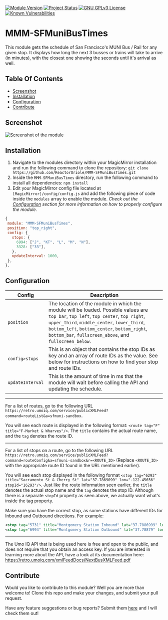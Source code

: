 [![Module Version](https://img.shields.io/badge/version-1.0.0-blue.svg)](#) [![Project Status](https://img.shields.io/badge/Status-Maintained-brightgreen.svg)](https://github.com/ReactorOriole/MMM-SFMuniBusTimes/issues)  [![GNU GPLv3 License](https://img.shields.io/badge/license-GPLv3-blueviolet.svg)](https://github.com/ReactoreOriole/MMM-SFMuniBusTimes/blob/master/LICENSE) [![Known Vulnerabilities](https://snyk.io/test/github/ReactorOriole/MMM-SFMuniBusTimes/badge.svg?targetFile=package.json)](https://snyk.io/test/github/ReactorOriole/MMM-SFMuniBusTimes?targetFile=package.json)
# MMM-SFMuniBusTimes

This module gets the schedule of San Francisco's MUNI Bus / Rail for any given stop. It displays how long the next 3 busses or trains will take to arrive (in minutes), with the closest one showing the seconds until it's arrival as well.

## Table Of Contents

- [Screenshot](#screenshot)
- [Installation](#installation)
- [Configuration](#configuration)
- [Contribute](#contribute)

## Screenshot

![Screenshot of the module](https://github.com/ReactorOriole/MMM-SFMuniBusTimes/raw/master/screenshot.png)

## Installation

1. Navigate to the modules directory within your MagicMirror installation and run the following command to clone the repository: `git clone https://github.com/ReactorOriole/MMM-SFMuniBusTimes.git`
2. Inside the `MMM-SFMuniBusTimes` directory, run the following command to install all dependencies: `npm install`
3. Edit your MagicMirror config file located at `[MagicMirror]/config/config.js` and add the following piece of code inside the `modules` array to enable the module. _Check out the [Configuration](#configuration) section for more information on how to properly configure the module._

```js
{
 module: "MMM-SFMuniBusTimes",
 position: "top_right",
 config: {
   stops: {
     6994: ["J", "KT", "L", "M", "N"],
     3328: ["33"],
   },
   updateInterval: 1000,
 },
},
```

## Configuration

| **Config**       | **Description**                                                                                                                                                                                                                                                                               |
| ---------------- | --------------------------------------------------------------------------------------------------------------------------------------------------------------------------------------------------------------------------------------------------------------------------------------------- |
| `position`       | The location of the module in which the module will be loaded. Possible values are `top_bar`, `top_left`, `top_center`, `top_right`, `upper_third`, `middle_center`, `lower_third`, `bottom_left`, `bottom_center`, `bottom_right`, `bottom_bar`, `fullscreen_above`, and `fullscreen_below`. |
| `config>stops`   | This is an object that contains the stop IDs as key and an array of route IDs as the value. See below for instructions on how to find your stop and route IDs.                                                                                                                                |
| `updateInterval` | This is the amount of time in ms that the module will wait before calling the API and updating the schedule.                                                                                                                                                                                  |

---

For a list of routes, go to the following URL `https://retro.umoiq.com/service/publicXMLFeed?command=routeList&a=sfmuni-sandbox`.

You will see each route is displayed in the following format: `<route tag="F" title="F-Market & Wharves"/>`. The `title` contains the actual route name, and the `tag` denotes the route ID.

---

For a list of stops on a route, go to the following URL `https://retro.umoiq.com/service/publicXMLFeed?command=routeConfig&a=sfmuni-sandbox&r=<ROUTE_ID>` (Replace `<ROUTE_ID>` with the appropriate route ID found in the URL mentioned earlier).

You will see each stop displayed in the following format `<stop tag="6293" title="Sacramento St & Cherry St" lat="37.7869099" lon="-122.45656" stopId="16293"/>`. Just like the route information seen earlier, the `title` denotes the actual stop name and the `tag` denotes the stop ID. Although there is a separate `stopId` property as seen above, we actually want what's inside the tag property.

Make sure you have the correct stop, as some stations have different IDs for Inbound and Outbound directions. For example:

```xml
<stop tag="5731" title="Montgomery Station Inbound" lat="37.7886999" lon="-122.40192" stopId="15731"/>
<stop tag="6994" title="Montgomery Station Outbound" lat="37.78879" lon="-122.4021299" stopId="16994"/>
```

---

The Umo IQ API that is being used here is free and open to the public, and does not require that you obtain an access key.
If you are interested in learning more about the API, have a look at its documentation here: https://retro.umoiq.com/xmlFeedDocs/NextBusXMLFeed.pdf

## Contribute

Would you like to contribute to this module? Well you are more than welcome to! Clone this repo and make your changes, and submit your pull request.

Have any feature suggestions or bug reports? Submit them [here](https://github.com/ReactorOriole/MMM-SFMuniBusTimes/issues) and I will check them out!
